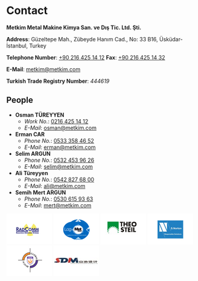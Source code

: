 # Contact

**Metkim Metal Makine Kimya San. ve Dış Tic. Ltd. Şti.**

<GoogleMaps/>

**Address**: Güzeltepe Mah., Zübeyde Hanım Cad., No: 33 B16, Üsküdar-İstanbul, Turkey

**Telephone Number**: [+90 216 425 14 12](tel:+902164251412)
**Fax**: [+90 216 425 14 32](tel:+902164251432)

**E-Mail**: <metkim@metkim.com>

**Turkish Trade Registry Number**: *444619*

## People

- **Osman TÜREYYEN**
  - *Work No.*: [0216 425 14 12](tel:+902164251412)
  - *E-Mail*: <osman@metkim.com>
- **Erman CAR**
  - *Phone No.*: [0533 358 46 52](tel:+905333584652)
  - *E-Mail*: <erman@metkim.com>
- **Selim ARGUN**
  - *Phone No.*: [0532 453 96 26](tel:+905324539626)
  - *E-Mail*: <selim@metkim.com>
- **Ali Türeyyen**
  - *Phone No.*: [0542 827 68 00](tel:+905428276800)
  - *E-Mail*: <ali@metkim.com>
- **Semih Mert ARGUN**
  - *Phone No.*: [0530 615 93 63](tel:+9005306159363)
  - *E-Mail*: <mert@metkim.com>

[![RadComm Logo](/images/radcomm.jpg)](https://www.radcommsystems.com/)
![LogMet Logo](/images/logmet.png)
[![TheoSteil Logo](/images/theosteil.jpg)](https://www.steil.de/)
[![SNorton Logo](/images/snorton.jpg)](https://www.s-norton.com/)
[![Jiwanram Logo](/images/jiwan.jpg)](http://jiwan.com/)
[![SDM Logo](/images/sdm.jpg)](http://en.sdmecl.com/)
